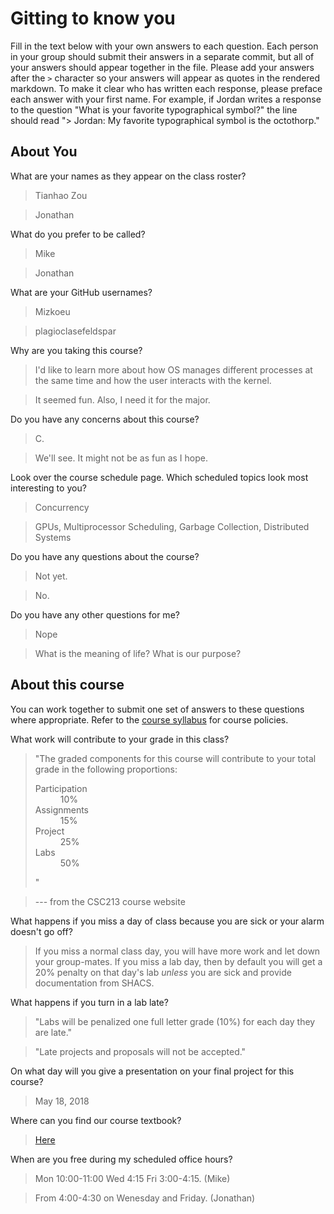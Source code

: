 # Gitting to know you
Fill in the text below with your own answers to each question. Each person in your group should submit their answers in a separate commit, but all of your answers should appear together in the file. Please add your answers after the `>` character so your answers will appear as quotes in the rendered markdown. To make it clear who has written each response, please preface each answer with your first name. For example, if Jordan writes a response to the question "What is your favorite typographical symbol?" the line should read "> Jordan: My favorite typographical symbol is the octothorp." 

## About You
What are your names as they appear on the class roster?
> Tianhao Zou

> Jonathan

What do you prefer to be called?
> Mike

> Jonathan

What are your GitHub usernames?
> Mizkoeu

> plagioclasefeldspar

Why are you taking this course?
> I'd like to learn more about how OS manages different processes at the same time and how the user interacts with the kernel.

> It seemed fun. Also, I need it for the major.

Do you have any concerns about this course?
> C.

> We'll see. It might not be as fun as I hope.

Look over the course schedule page. Which scheduled topics look most interesting to you?
> Concurrency

> GPUs, Multiprocessor Scheduling, Garbage Collection, Distributed Systems

Do you have any questions about the course?
> Not yet.

> No.

Do you have any other questions for me?
> Nope

> What is the meaning of life? What is our purpose?

## About this course
You can work together to submit one set of answers to these questions where appropriate. Refer to the [course syllabus](http://www.cs.grinnell.edu/~curtsinger/teaching/2018S/CSC213/syllabus/) for course policies.

What work will contribute to your grade in this class?
> "The graded components for this course will contribute to your total grade in the following proportions:
> <dl>
> <dt>Participation</dt><dd>10%</dd>
> <dt>Assignments</dt><dd>15%</dd>
> <dt>Project</dt><dd>25%</dd>
> <dt>Labs</dt><dd>50%</dd>
> </dl>"

> --- from the CSC213 course website

What happens if you miss a day of class because you are sick or your alarm doesn't go off?
> If you miss a normal class day, you will have more work and let down your group-mates. If you miss a lab day, then by default you will get a 20% penalty on that day's lab *unless* you are sick and provide documentation from SHACS.

What happens if you turn in a lab late?
> "Labs will be penalized one full letter grade (10%) for each day they are late."

> "Late projects and proposals will not be accepted."

On what day will you give a presentation on your final project for this course?
> May 18, 2018

Where can you find our course textbook?
> [Here](http://pages.cs.wisc.edu/~remzi/OSTEP/)

When are you free during my scheduled office hours?
> Mon 10:00-11:00 Wed 4:15 Fri 3:00-4:15. (Mike)

> From 4:00-4:30 on Wenesday and Friday. (Jonathan)
